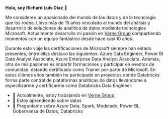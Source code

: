 **Hola, soy Richard Luis Diaz** 👋

Me considereo un apasionado del mundo de los datos y de la tecnologia que los rodea. Llevo más de 15 años vinculado al mundo del análisis y desarrollo de soluciones de analítica de datos mediante tecnologías Microsoft. 
Actualmente desarrollo mi pasión en [Verne Group](https://www.vernegroup.com/) compartiendo momentos con un equipo fantástico desde hace casi 10 años. 
 
Durante este viaje las certificaciones de Microsoft siempre han estado presentes, entre ellas destaco las siguientes: Azure Data Engineer, Power BI Data Analyst Associate, Azure Enterprise Data Analyst Associate. 
Además, otra de mis pasiones es impartir formaciones y participar en eventos de comunidad, estando certificado como Trainer por parte de Microsoft.
En estos últimos años también he participado en proyectos donde Databricks forma parte central de plataformas analiticas de datos llevandome a especilizarme y certificarme como Databricks Data Engineer.

- 🔭 Actualmente, estoy trabajando en [Verne Group](https://www.vernegroup.com/)
- 🌱 Estoy aprendiendo sobre datos
- 💬 Preguntame sobre Azure Data, Spark, Modelado, Power BI, Gobernanza de Datos, Databricks

<!--
**Richardluisd/Richardluisd** is a ✨ _special_ ✨ repository because its `README.md` (this file) appears on your GitHub profile.

Me considereo un apasionado del mundo de los datos y de la tecnologia que los rodea. Llevo más de 15 años vinculado al mundo del análisis y desarrollo de soluciones de analítica de datos mediante tecnologías Microsoft. 
Actualmente desarrollo mi pasión en [Verne Group](https://www.vernegroup.com/) compartiendo momentos con un equipo fantástico desde hace casi 10 años. 
 
Durante este viaje las certificaciones de Microsoft siempre han estado presentes, entre ellas destaco las siguientes: Azure Data Engineer, Power BI Data Analyst Associate, Azure Enterprise Data Analyst Associate. 
Además, otra de mis pasiones es impartir formaciones y participar en eventos de comunidad, estando certificado como Trainer por parte de Microsoft.
En estos últimos años también he participado en proyectos Databricks forma parte central de plataformas analiticas de datos llevandome a especilizarme y certificarme como Databricks Data Engineer.

- 🔭 Actualmente, estoy trabajando en [Verne Group](https://www.vernegroup.com/)
- 🌱 Estoy aprendiendo sobre datos
- 💬 Preguntame sobre Azure Data, Spark, Modelado, Power BI, Gobernanza de Datos, Databricks
-->
